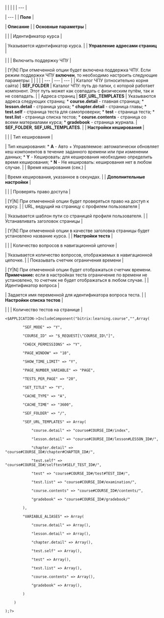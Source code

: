 |  |  |  |
| --- |

| --- |
| **Поле** |

| **Описание** |
| **Основные параметры** |

| |
| Идентификатор курса |

| Указывается идентификатор курса. |
| **Управление адресами страниц** |

| |
| Включить поддержку ЧПУ |

| [Y|N] При отмеченной опции будет включена поддержка ЧПУ.   Если режим поддержки ЧПУ **включен**, то необходимо настроить следующие параметры:     |  |  |  | | --- | --- | --- | | Каталог ЧПУ (относительно корня сайта) | **SEF\_FOLDER** | Каталог ЧПУ: путь до папки, с которой работает компонент. Этот путь может как совпадать с физическим путём, так и не совпадать. | | Адреса страниц | **SEF\_URL\_TEMPLATES** | Указываются адреса следующих страниц:  * **course.detail** - главная страница; * **lesson.detail** - страница урока; * **chapter.detail** - страница главы; * **test.self** - страница теста для самопроверки; * **test** - страница теста; * **test.list** - страница списка тестов; * **course.contents** - страница со всеми материалами курса; * **gradebook** - страница журнала. |  **SEF\_FOLDER**, **SEF\_URL\_TEMPLATES**. |
| **Настройки кеширования** |

| |
| Тип кеширования |

| Тип кеширования:  * **A** - Авто + Управляемое: автоматически обновляет кеш компонентов в течение заданного времени или при изменении данных; * **Y** - Кешировать: для кеширования необходимо определить время кеширования; * **N** - Не кешировать: кеширования нет в любом случае. |
| Время кеширования (сек.) |

| Время кеширования, указанное в секундах. |
| **Дополнительные настройки** |

| |
| Проверять право доступа |

| [Y|N] При отмеченной опции будет проверяться право на доступ к курсу. |
| URL, ведущий на страницу с профилем пользователя |

| Указывается шаблон пути со страницей профиля пользователя. |
| Устанавливать заголовок страницы |

| [Y|N] При отмеченной опции в качестве заголовка страницы будет установлено название курса. |
| **Настройки теста** |

| |
| Количество вопросов в навигационной цепочке |

| Указывается количество вопросов, отображаемых в навигационной цепочке. |
| Показывать счетчик ограничения времени |

| [Y|N] При отмеченной опции будет отображаться счетчик времени.  **Примечание:** если в настройках теста ограничение по времени не установлено, то счетчик не будет отображаться в любом случае. |
| Идентификатор вопроса |

| Задается имя переменной для идентификатора вопроса теста. |
| **Настройки списка тестов** |

| |
| Количество тестов на странице |

```
<$APPLICATION->IncludeComponent("bitrix:learning.course","",Array(

		"SEF_MODE" => "Y", 

		"COURSE_ID" => "$_REQUEST[\"COURSE_ID\"]", 

		"CHECK_PERMISSIONS" => "Y", 

		"PAGE_WINDOW" => "10", 

		"SHOW_TIME_LIMIT" => "Y", 

		"PAGE_NUMBER_VARIABLE" => "PAGE", 

		"TESTS_PER_PAGE" => "20", 

		"SET_TITLE" => "Y", 

		"CACHE_TYPE" => "A", 

		"CACHE_TIME" => "3600", 

		"SEF_FOLDER" => "/", 

		"SEF_URL_TEMPLATES" => Array(

			"course.detail" => "course#COURSE_ID#/index",

			"lesson.detail" => "course#COURSE_ID#/lesson#LESSON_ID#/",

			"chapter.detail" => "course#COURSE_ID#/chapter#CHAPTER_ID#/",

			"test.self" => "course#COURSE_ID#/selftest#SELF_TEST_ID#/",

			"test" => "course#COURSE_ID#/test#TEST_ID#/",

			"test.list" => "course#COURSE_ID#/examination/",

			"course.contents" => "course#COURSE_ID#/contents/",

			"gradebook" => "course#COURSE_ID#/gradebook/"

		),

		"VARIABLE_ALIASES" => Array(

			"course.detail" => Array(),

			"lesson.detail" => Array(),

			"chapter.detail" => Array(),

			"test.self" => Array(),

			"test" => Array(),

			"test.list" => Array(),

			"course.contents" => Array(),

			"gradebook" => Array(),

		)

	)

);?>


```